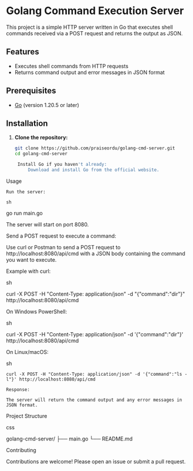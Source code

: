 # Golang Command Execution Server

This project is a simple HTTP server written in Go that executes shell commands received via a POST request and returns the output as JSON.

## Features

- Executes shell commands from HTTP requests
- Returns command output and error messages in JSON format

## Prerequisites

- [Go](https://golang.org/dl/) (version 1.20.5 or later)

## Installation

1. **Clone the repository:**

   ```sh
   git clone https://github.com/praiseordu/golang-cmd-server.git
   cd golang-cmd-server

    Install Go if you haven't already:
        Download and install Go from the official website.

Usage

    Run the server:

    sh

go run main.go

The server will start on port 8080.

Send a POST request to execute a command:

Use curl or Postman to send a POST request to http://localhost:8080/api/cmd with a JSON body containing the command you want to execute.

Example with curl:

sh

curl -X POST -H "Content-Type: application/json" -d "{\"command\":\"dir\"}" http://localhost:8080/api/cmd

On Windows PowerShell:

sh

curl -X POST -H "Content-Type: application/json" -d '{\"command\":\"dir\"}' http://localhost:8080/api/cmd

On Linux/macOS:

sh

    curl -X POST -H "Content-Type: application/json" -d '{"command":"ls -l"}' http://localhost:8080/api/cmd

    Response:

    The server will return the command output and any error messages in JSON format.

Project Structure

css

golang-cmd-server/
  ├── main.go
  └── README.md

Contributing

Contributions are welcome! Please open an issue or submit a pull request.

